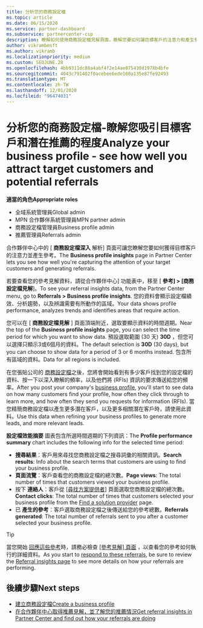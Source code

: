 ```yaml
---
title: 分析您的商務設定檔
ms.topic: article
ms.date: 06/15/2020
ms.service: partner-dashboard
ms.subservice: partnercenter-csp
description: 瞭解如何使用商務設定檔見解頁面，瞭解您要如何讓目標客戶的注意力和產生參考。
author: vikrambmsft
ms.author: vikramb
ms.localizationpriority: medium
ms.custom: SEOJUNE.20
ms.openlocfilehash: 4bb9311dc88a4abf4f2e14ae075430d1978b4bfe
ms.sourcegitcommit: 4043c791402f0acebee6ede160a135e87fe92493
ms.translationtype: MT
ms.contentlocale: zh-TW
ms.lasthandoff: 12/01/2020
ms.locfileid: "96474031"
---
```

# <a name="analyze-your-business-profile---see-how-well-you-attract-target-customers-and-potential-referrals"></a><span data-ttu-id="b9b58-103">分析您的商務設定檔-瞭解您吸引目標客戶和潛在推薦的程度</span><span class="sxs-lookup"><span data-stu-id="b9b58-103">Analyze your business profile - see how well you attract target customers and potential referrals</span></span>
<!-- 
https://go.microsoft.com/fwlink/?linkid=849120
-->

<span data-ttu-id="b9b58-104">**適當的角色**</span><span class="sxs-lookup"><span data-stu-id="b9b58-104">**Appropriate roles**</span></span>

- <span data-ttu-id="b9b58-105">全域系統管理員</span><span class="sxs-lookup"><span data-stu-id="b9b58-105">Global admin</span></span>
- <span data-ttu-id="b9b58-106">MPN 合作夥伴系統管理員</span><span class="sxs-lookup"><span data-stu-id="b9b58-106">MPN partner admin</span></span>
- <span data-ttu-id="b9b58-107">商務設定檔管理員</span><span class="sxs-lookup"><span data-stu-id="b9b58-107">Business profile admin</span></span>
- <span data-ttu-id="b9b58-108">推薦管理員</span><span class="sxs-lookup"><span data-stu-id="b9b58-108">Referrals admin</span></span>

<span data-ttu-id="b9b58-109">合作夥伴中心中的 [ **商務設定檔深入** 解析] 頁面可讓您瞭解您要如何獲得目標客戶的注意力並產生參考。</span><span class="sxs-lookup"><span data-stu-id="b9b58-109">The **Business profile insights** page in Partner Center lets you see how well you're capturing the attention of your target customers and generating referrals.</span></span>

<span data-ttu-id="b9b58-110">若要查看您的參考見解資料，請從合作夥伴中心] 功能表中，移至 [ **參考] > [商務設定檔見解**]。</span><span class="sxs-lookup"><span data-stu-id="b9b58-110">To see your referral insights data, from the Partner Center menu, go to **Referrals > Business profile insights**.</span></span> <span data-ttu-id="b9b58-111">您的資料會顯示設定檔績效、分析趨勢，以及辨識需要有所動作的區域。</span><span class="sxs-lookup"><span data-stu-id="b9b58-111">Your data shows profile performance, analyzes trends and identifies areas that require action.</span></span>

<span data-ttu-id="b9b58-112">您可以在 [ **商務設定檔見解** ] 頁面頂端附近，選取要顯示資料的時間週期。</span><span class="sxs-lookup"><span data-stu-id="b9b58-112">Near the top of the **Business profile insights** page, you can select the time period for which you want to show data.</span></span> <span data-ttu-id="b9b58-113">預設選取範圍 (30 天) **30D** ，但您可以選擇只顯示3或6個月的資料。</span><span class="sxs-lookup"><span data-stu-id="b9b58-113">The default selection is **30D** (30 days), but you can choose to show data for a period of 3 or 6 months instead.</span></span> <span data-ttu-id="b9b58-114">包含所有區域的資料。</span><span class="sxs-lookup"><span data-stu-id="b9b58-114">Data for all regions is included.</span></span>

<span data-ttu-id="b9b58-115">在您張貼公司的 [商務設定檔](create-a-marketing-profile.md)之後，您將會開始看到有多少客戶找到您的設定檔的資料、按一下以深入瞭解的頻率，以及他們將 (RFIs) 資訊的要求傳送給您的頻率。</span><span class="sxs-lookup"><span data-stu-id="b9b58-115">After you post your company's [business profile](create-a-marketing-profile.md), you'll start to see data on how many customers find your profile, how often they click through to learn more, and how often they send you requests for information (RFIs).</span></span> <span data-ttu-id="b9b58-116">當您精簡商務設定檔以產生更多潛在客戶，以及更多相關潛在客戶時，請使用此資料。</span><span class="sxs-lookup"><span data-stu-id="b9b58-116">Use this data when refining your business profiles to generate more leads, and more relevant leads.</span></span>

<span data-ttu-id="b9b58-117">**設定檔效能摘要** 圖表包含所選時間週期的下列資訊：</span><span class="sxs-lookup"><span data-stu-id="b9b58-117">The **Profile performance summary** chart includes the following info for the selected time period:</span></span>

- <span data-ttu-id="b9b58-118">**搜尋結果**：客戶用來尋找您商務設定檔之搜尋詞彙的相關資訊。</span><span class="sxs-lookup"><span data-stu-id="b9b58-118">**Search results**: Info about the search terms that customers are using to find your business profile.</span></span>
- <span data-ttu-id="b9b58-119">**頁面流覽**：客戶查看您的商務設定檔的總次數。</span><span class="sxs-lookup"><span data-stu-id="b9b58-119">**Page views**: The total number of times that customers viewed your business profile.</span></span>
- <span data-ttu-id="b9b58-120">按下 **連絡人**：客戶從 [[尋找方案提供者](https://www.microsoft.com/solution-providers/home)] 頁面選取您商務設定檔的總次數。</span><span class="sxs-lookup"><span data-stu-id="b9b58-120">**Contact clicks**: The total number of times that customers selected your business profile from the [Find a solution provider](https://www.microsoft.com/solution-providers/home) page.</span></span>
- <span data-ttu-id="b9b58-121">已 **產生的參考**：客戶選取商務設定檔之後傳送給您的參考總數。</span><span class="sxs-lookup"><span data-stu-id="b9b58-121">**Referrals generated**: The total number of referrals sent to you after a customer selected your business profile.</span></span>

> [!TIP]
> <span data-ttu-id="b9b58-122">當您開始 [回應這些參考](manage-leads.md)時，請務必檢查 [ [參考見解] 頁面](referral-insights.md) ，以查看您的參考如何執行的詳細資料。</span><span class="sxs-lookup"><span data-stu-id="b9b58-122">As you start to [respond to these referrals](manage-leads.md), be sure to review the [Referral insights page](referral-insights.md) to see more details on how your referrals are performing.</span></span>

## <a name="next-steps"></a><span data-ttu-id="b9b58-123">後續步驟</span><span class="sxs-lookup"><span data-stu-id="b9b58-123">Next steps</span></span>

- [<span data-ttu-id="b9b58-124">建立商務設定檔</span><span class="sxs-lookup"><span data-stu-id="b9b58-124">Create a business profile</span></span>](create-a-marketing-profile.md)
- [<span data-ttu-id="b9b58-125">在合作夥伴中心取得推薦見解，並了解您的推薦情況</span><span class="sxs-lookup"><span data-stu-id="b9b58-125">Get referral insights in Partner Center and find out how your referrals are doing</span></span>](referral-insights.md)